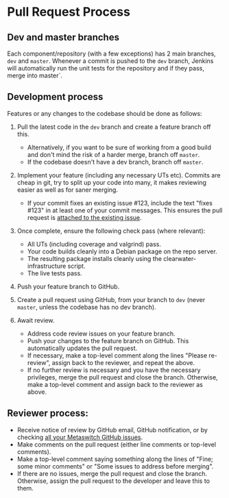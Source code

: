 # Pull Request Process

## Dev and master branches

Each component/repository (with a few exceptions) has 2 main branches, `dev` and `master`. Whenever a commit is pushed to the `dev` branch, Jenkins will automatically run the unit tests for the repository and if they pass, merge into master`.

## Development process

Features or any changes to the codebase should be done as follows:

1. Pull the latest code in the `dev` branch and create a feature branch off this.
    * Alternatively, if you want to be sure of working from a good build and don't mind the risk of a harder merge, branch off `master`.
    * If the codebase doesn't have a dev branch, branch off `master`.

2. Implement your feature (including any necessary UTs etc). Commits are cheap in git, try to split up your code into many, it makes reviewing easier as well as for saner merging.
    * If your commit fixes an existing issue #123, include the text "fixes #123" in at least one of your commit messages. This ensures the pull request is [attached to the existing issue](http://stackoverflow.com/questions/4528869/how-do-you-attach-a-new-pull-request-to-an-existing-issue-on-github</a>).

3. Once complete, ensure the following check pass (where relevant):
    * All UTs (including coverage and valgrind) pass.
    * Your code builds cleanly into a Debian package on the repo server.
    * The resulting package installs cleanly using the clearwater-infrastructure script.
    * The live tests pass.

4. Push your feature branch to GitHub.

5. Create a pull request using GitHub, from your branch to `dev` (never `master`, unless the codebase has no dev branch).

6. Await review.
    * Address code review issues on your feature branch.
    * Push your changes to the feature branch on GitHub. This automatically updates the pull request.
    * If necessary, make a top-level comment along the lines "Please re-review", assign back to the reviewer, and repeat the above.
    * If no further review is necessary and you have the necessary privileges, merge the pull request and close the branch.  Otherwise, make a top-level comment and assign back to the reviewer as above.


## Reviewer process:

* Receive notice of review by GitHub email, GitHub notification, or by checking [all your Metaswitch GitHub issues](https://github.com/issues/assigned).
* Make comments on the pull request (either line comments or top-level comments).
* Make a top-level comment saying something along the lines of "Fine; some minor comments" or "Some issues to address before merging".
* If there are no issues, merge the pull request and close the branch. Otherwise, assign the pull request to the developer and leave this to them.


